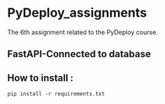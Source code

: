 # PyDeploy_assignments
The 6th assignment related to the PyDeploy course.

## FastAPI-Connected to database

## How to install :
```
pip install -r requirements.txt
```